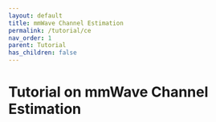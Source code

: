 ```yaml
---
layout: default
title: mmWave Channel Estimation
permalink: /tutorial/ce
nav_order: 1
parent: Tutorial
has_children: false
---
```


# Tutorial on mmWave Channel Estimation
